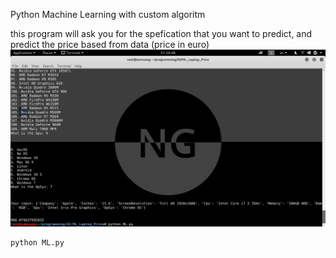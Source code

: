 Python Machine Learning with custom algoritm

this program will ask you for the spefication that you want to predict, and predict the price based from data
(price in euro)
![Screenshot](screenshot.png)

```
python ML.py
```
